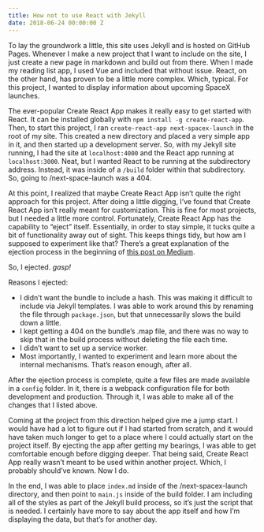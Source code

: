 ```yaml
---
title: How not to use React with Jekyll
date: 2018-06-24 00:00:00 Z
---
```


To lay the groundwork a little, this site uses Jekyll and is hosted on GitHub Pages. Whenever I make a new project that I want to include on the site, I just create a new page in markdown and build out from there. When I made my reading list app, I used Vue and included that without issue. React, on the other hand, has proven to be a little more complex. Which, typical. For this project, I wanted to display information about upcoming SpaceX launches.

The ever-popular Create React App makes it really easy to get started with React. It can be installed globally with `npm install -g create-react-app`. Then, to start this project, I ran `create-react-app next-spacex-launch` in the root of my site. This created a new directory and placed a very simple app in it, and then started up a development server. So, with my Jekyll site running, I had the site at `localhost:4000` and the React app running at `localhost:3000`. Neat, but I wanted React to be running at the subdirectory address. Instead, it was inside of a `/build` folder within that subdirectory. So, going to /next-space-launch was a 404.

At this point, I realized that maybe Create React App isn’t quite the right approach for this project. After doing a little digging, I’ve found that Create React App isn’t really meant for customization. This is fine for most projects, but I needed a little more control. Fortunately, Create React App has the capability to “eject” itself. Essentially, in order to stay simple, it tucks quite a bit of functionality away out of sight. This keeps things tidy, but how am I supposed to experiment like that? There’s a great explanation of the ejection process in the beginning of [this post on Medium](https://medium.com/@tuchk4/why-i-love-create-react-app-e63b1be689a3).

So, I ejected. *gasp!*

Reasons I ejected:

- I didn’t want the bundle to include a hash. This was making it difficult to include via Jekyll templates. I was able to work around this by renaming the file through `package.json`, but that unnecessarily slows the build down a little.
- I kept getting a 404 on the bundle’s .map file, and there was no way to skip that in the build process without deleting the file each time.
- I didn’t want to set up a service worker.
- Most importantly, I wanted to experiment and learn more about the internal mechanisms. That’s reason enough, after all.

After the ejection process is complete, quite a few files are made available in a `config` folder. In it, there is a webpack configuration file for both development and production. Through it, I was able to make all of the changes that I listed above.

Coming at the project from this direction helped give me a jump start. I would have had a lot to figure out if I had started from scratch, and it would have taken much longer to get to a place where I could actually start on the project itself. By ejecting the app after getting my bearings, I was able to get comfortable enough before digging deeper. That being said, Create React App really wasn’t meant to be used within another project. Which, I probably should’ve known. Now I do.

In the end, I was able to place `index.md` inside of the /next-spacex-launch directory, and then point to `main.js` inside of the build folder. I am including all of the styles as part of the Jekyll build process, so it’s just the script that is needed. I certainly have more to say about the app itself and how I’m displaying the data, but that’s for another day.
